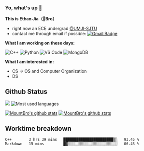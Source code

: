 ### Yo, what's up 👋
**This is Ethan Jia（🗻Bro）**
- right now an ECE undergrad [@UMJI-SJTU](https://www.ji.sjtu.edu.cn/)
- contact me through email if possible: [![Gmail Badge](https://img.shields.io/badge/-181716254@qq.com-c14438?style=plastic&logo=Gmail&logoColor=white&link=mailto:15203012@iubat.edu)](mailto:181716254@qq.com)

**What I am working on these days:**

 ![C++](https://img.shields.io/badge/-C++-00599C?style=plastic&logo=c)
 ![Python](https://img.shields.io/badge/-Python-8fcfd1?style=plastic&logo=Python)
 ![VS Code](https://img.shields.io/badge/-VS%20Code-007ACC?style=plastic&logo=visual-studio-code)
 ![MongoDB](https://img.shields.io/badge/-MongoDB-black?style=plastic&logo=mongodb)

**What I am interested in:**
- CS  ->  OS and Computer Organization
- DS 


## Github Status
![](https://github-readme-stats.vercel.app/api?username=MountBro&theme=monokai) 
![Most used languages](https://github-readme-stats.vercel.app/api/top-langs/?username=MountBro&hide=javascript&layout=compact&theme=monokai)

[![MountBro's github stats](https://github-readme-stats.vercel.app/api/pin/?username=MountBro&repo=myLeetCode&theme=monokai)](https://github.com/MountBro/myLeetCode)
[![MountBro's github stats](https://github-readme-stats.vercel.app/api/pin/?username=MountBro&repo=Age-of-Plague&theme=monokai)](https://github.com/MountBro/Age-of-Plague)

## Worktime breakdown
<!--START_SECTION:waka-->
```text
C++        3 hrs 39 mins   ███████████████████████▒░   93.45 % 
Markdown   15 mins         █▓░░░░░░░░░░░░░░░░░░░░░░░   06.43 % 
```
<!--END_SECTION:waka-->
